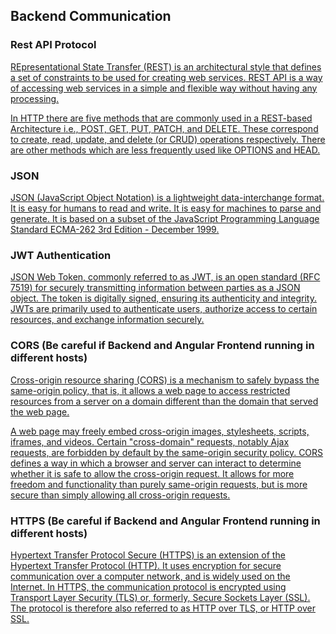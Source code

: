 ## Backend Communication


### Rest API Protocol

[REpresentational State Transfer (REST) is an architectural style that defines a set of constraints to be used for creating web services. REST API is a way of accessing web services in a simple and flexible way without having any processing.](https://www.geeksforgeeks.org/rest-api-introduction/)

[In HTTP there are five methods that are commonly used in a REST-based Architecture i.e., POST, GET, PUT, PATCH, and DELETE. These correspond to create, read, update, and delete (or CRUD) operations respectively. There are other methods which are less frequently used like OPTIONS and HEAD.](https://www.geeksforgeeks.org/rest-api-introduction/)


### JSON

[JSON (JavaScript Object Notation) is a lightweight data-interchange format. It is easy for humans to read and write. It is easy for machines to parse and generate. It is based on a subset of the JavaScript Programming Language Standard ECMA-262 3rd Edition - December 1999.](https://www.json.org/json-en.html)


### JWT Authentication

[JSON Web Token, commonly referred to as JWT, is an open standard (RFC 7519) for securely transmitting information between parties as a JSON object. The token is digitally signed, ensuring its authenticity and integrity. JWTs are primarily used to authenticate users, authorize access to certain resources, and exchange information securely.](https://medium.com/@extio/understanding-json-web-tokens-jwt-a-secure-approach-to-web-authentication-f551e8d66deb)


### CORS (Be careful if Backend and Angular Frontend running in different hosts)

[Cross-origin resource sharing (CORS) is a mechanism to safely bypass the same-origin policy, that is, it allows a web page to access restricted resources from a server on a domain different than the domain that served the web page.](https://en.wikipedia.org/wiki/Cross-origin_resource_sharing)

[A web page may freely embed cross-origin images, stylesheets, scripts, iframes, and videos. Certain "cross-domain" requests, notably Ajax requests, are forbidden by default by the same-origin security policy. CORS defines a way in which a browser and server can interact to determine whether it is safe to allow the cross-origin request. It allows for more freedom and functionality than purely same-origin requests, but is more secure than simply allowing all cross-origin requests.](https://en.wikipedia.org/wiki/Cross-origin_resource_sharing)


### HTTPS (Be careful if Backend and Angular Frontend running in different hosts)

[Hypertext Transfer Protocol Secure (HTTPS) is an extension of the Hypertext Transfer Protocol (HTTP). It uses encryption for secure communication over a computer network, and is widely used on the Internet. In HTTPS, the communication protocol is encrypted using Transport Layer Security (TLS) or, formerly, Secure Sockets Layer (SSL). The protocol is therefore also referred to as HTTP over TLS, or HTTP over SSL.](https://en.wikipedia.org/wiki/HTTPS)

